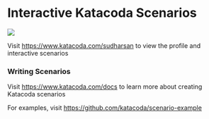 # Interactive Katacoda Scenarios

[![](http://shields.katacoda.com/katacoda/sudharsan/count.svg)](https://www.katacoda.com/sudharsan "Get your profile on Katacoda.com")

Visit https://www.katacoda.com/sudharsan to view the profile and interactive scenarios

### Writing Scenarios
Visit https://www.katacoda.com/docs to learn more about creating Katacoda scenarios

For examples, visit https://github.com/katacoda/scenario-example
